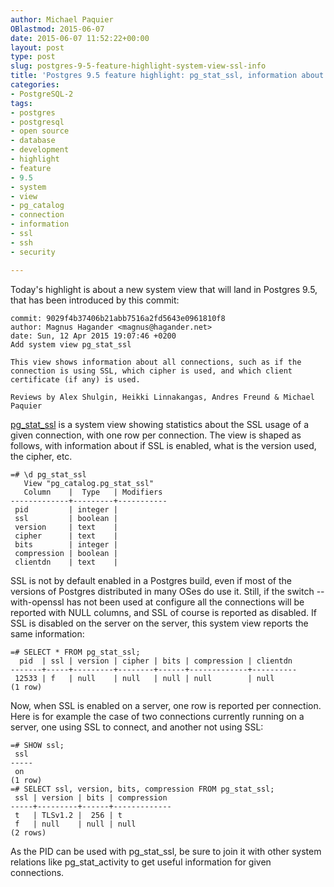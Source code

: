 ```yaml
---
author: Michael Paquier
OBlastmod: 2015-06-07
date: 2015-06-07 11:52:22+00:00
layout: post
type: post
slug: postgres-9-5-feature-highlight-system-view-ssl-info
title: 'Postgres 9.5 feature highlight: pg_stat_ssl, information about SSL connections'
categories:
- PostgreSQL-2
tags:
- postgres
- postgresql
- open source
- database
- development
- highlight
- feature
- 9.5
- system
- view
- pg_catalog
- connection
- information
- ssl
- ssh
- security

---
```


Today's highlight is about a new system view that will land in Postgres 9.5,
that has been introduced by this commit:

    commit: 9029f4b37406b21abb7516a2fd5643e0961810f8
    author: Magnus Hagander <magnus@hagander.net>
    date: Sun, 12 Apr 2015 19:07:46 +0200
    Add system view pg_stat_ssl

    This view shows information about all connections, such as if the
    connection is using SSL, which cipher is used, and which client
    certificate (if any) is used.

    Reviews by Alex Shulgin, Heikki Linnakangas, Andres Freund & Michael
    Paquier


[pg\_stat\_ssl](http://www.postgresql.org/docs/devel/static/monitoring-stats.html#PG-STAT-SSL-VIEW)
is a system view showing statistics about the SSL usage of a given
connection, with one row per connection. The view is shaped as follows,
with information about if SSL is enabled, what is the version used, the
cipher, etc.

    =# \d pg_stat_ssl
       View "pg_catalog.pg_stat_ssl"
       Column    |  Type   | Modifiers
    -------------+---------+-----------
     pid         | integer |
     ssl         | boolean |
     version     | text    |
     cipher      | text    |
     bits        | integer |
     compression | boolean |
     clientdn    | text    |

SSL is not by default enabled in a Postgres build, even if most of the
versions of Postgres distributed in many OSes do use it. Still, if the switch
--with-openssl has not been used at configure all the connections will
be reported with NULL columns, and SSL of course is reported as disabled.
If SSL is disabled on the server on the server, this system view reports
the same information:

    =# SELECT * FROM pg_stat_ssl;
      pid  | ssl | version | cipher | bits | compression | clientdn
    -------+-----+---------+--------+------+-------------+----------
     12533 | f   | null    | null   | null | null        | null
    (1 row)

Now, when SSL is enabled on a server, one row is reported per connection.
Here is for example the case of two connections currently running on a
server, one using SSL to connect, and another not using SSL:

    =# SHOW ssl;
     ssl
    -----
     on
    (1 row)
    =# SELECT ssl, version, bits, compression FROM pg_stat_ssl;
     ssl | version | bits | compression
    -----+---------+------+-------------
     t   | TLSv1.2 |  256 | t
     f   | null    | null | null
    (2 rows)

As the PID can be used with pg\_stat\_ssl, be sure to join it with other
system relations like pg\_stat\_activity to get useful information for
given connections.
